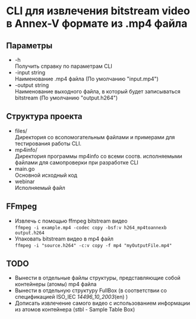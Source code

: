 # CLI для извлечения bitstream video в Annex-V формате из .mp4 файла

## Параметры
- -h \
Получить справку по параметрам CLI
- -input string \
Наименование .mp4 файла (По умолчанию "input.mp4")
- -output string \
Наименование выходного файла, в который будет записываться bitstream (По умолчанию "output.h264")

## Структура проекта
- files/ \
Директория со всопомогательным файлами и примерами для тестирования работы CLI.
- mp4info/ \
Директория программы mp4info со всеми соотв. исполняемыми файлами для самопроверки при разработке CLI
- main.go \
Основной исходный код
- webinar \
Исполняемый файл


## FFmpeg
- Извлечь с помощью ffmpeg bitstream видео \
`ffmpeg -i example.mp4 -codec copy -bsf:v h264_mp4toannexb output.h264`
- Упаковать bitstream видео в mp4 файл \
  `ffmpeg -i "source.h264" -c:v copy -f mp4 "myOutputFile.mp4"`

## TODO
- Вынести в отдельные файлы структуры, представляющие собой контейнеры (атомы) mp4 файла
- Вынести в отдельную структуру FullBox (в соответствии со спецификацией ISO_IEC _14496_10_2003_(en) )
- Дописать извлечение самого видео с использованием информации из атомов контейнера (stbl - Sample Table Box)